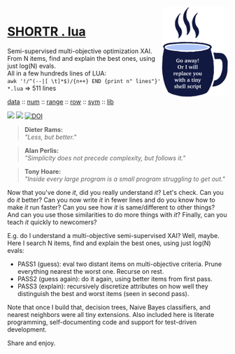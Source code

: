 <img align=right width=150 src="https://raw.githubusercontent.com/timm/shortr/master/docs/img/cup.png">
    
# [SHORTR . lua](README.md)
Semi-supervised multi-objective optimization XAI.   
From N items, find and explain the best ones, using just log(N) evals.  
All in a few hundreds  lines of LUA:    
`awk '!/^(--|[ \t]*$)/{n++} END {print n" lines"}' *.lua`   =>   511 lines
     
[data](data.md) :: 
[num](num.md) :: 
[range](range.md) :: 
[row](row.md) ::
[sym](sym.md) :: 
[lib](lib.md)  
         
<a href="https://github.com/timm/shortr/actions/workflows/tests.yml"><img src="https://github.com/timm/shortr/actions/workflows/tests.yml/badge.svg"></a>
<a href="https://opensource.org/licenses/BSD-2-Clause"><img  src="https://img.shields.io/badge/License-BSD%202--Clause-orange.svg"></a>
<a href="https://zenodo.org/badge/latestdoi/206205826"> <img src="https://zenodo.org/badge/206205826.svg" alt="DOI"></a>

> __Dieter Rams:__      
_"Less, but better."_

> __Alan Perlis:__    
_"Simplicity does not precede complexity, but follows it."_ 

> __Tony Hoare:__    
_"Inside every large program is a small program struggling to get out."_

Now that you've done _it_, did you really understand _it_? Let's check.
Can you do _it_ better?
Can you now
write _it_ in fewer lines and do you know how to make _it_ run faster?
Can you see how _it_ is same/different to other things?
And can you use those similarities to do more things with  _it_? 
Finally, can you teach _it_ quickly to newcomers?

E.g. do I understand a multi-objective semi-supervised XAI?
Well, maybe.  Here I search
N items, find and explain the best ones, using just log(N) evals:

- PASS1 (guess): eval two distant items on multi-objective criteria.
        Prune everything nearest the worst one. Recurse on rest.  
- PASS2 (guess again): do it again, using better items from first pass.  
- PASS3 (explain): recursively discretize attributes on how well they
         distinguish the best and worst items (seen in second pass).

Note that once 
I build that, decision trees, Naive Bayes classifiers,
and nearest neighbors were all tiny extensions. 
Also included here
is literate programming, self-documenting code and support for
test-driven development. 
     
Share and enjoy.

